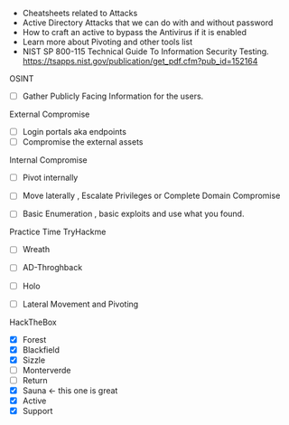 
- Cheatsheets related to Attacks 
- Active Directory Attacks that we can do with and without password
- How to craft an active to bypass the Antivirus if it is enabled
- Learn more about Pivoting and other tools list
- NIST SP 800-115 Technical Guide To Information Security Testing.
https://tsapps.nist.gov/publication/get_pdf.cfm?pub_id=152164

OSINT
- [ ] Gather Publicly Facing Information for the users.

External Compromise
- [ ] Login portals aka endpoints
- [ ] Compromise the external assets

Internal Compromise 
- [ ] Pivot internally
- [ ] Move laterally , Escalate Privileges or Complete Domain Compromise
- [ ] Basic Enumeration , basic exploits and use what you found.


Practice Time
TryHackme
- [ ] Wreath
- [ ] AD-Throghback
- [ ] Holo
- [ ] Lateral Movement and Pivoting


HackTheBox
- [x] Forest 
- [x] Blackfield
- [x] Sizzle 
- [ ] Monterverde
- [ ] Return
- [x] Sauna <- this one is great
- [x] Active
- [x] Support
